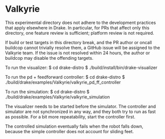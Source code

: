 # Valkyrie

This experimental directory does not adhere to the development practices that
apply elsewhere in Drake. In particular, for PRs that affect only this
directory, one feature review is sufficient; platform review is not required.

If build or test targets in this directory break, and the PR author or oncall
buildcop cannot trivially resolve them, a GitHub issue will be assigned to
the Valkyrie team. If the issue is not resolved within 24 hours, the author
or buildcop may disable the offending targets.


To run the visualizer:
  $ cd drake-distro
  $ ./build/install/bin/drake-visualizer

To run the pd + feedforward controller:
  $ cd drake-distro
  $ ./build/drake/examples/Valkyrie/valkyrie_pd_ff_controller

To run the simulation:
  $ cd drake-distro
  $ ./build/drake/examples/Valkyrie/valkyrie_simulation

The visualizer needs to be started before the simulator.
The controller and simulator are not synchronized in any way, and they both
try to run as fast as possible.
For a bit more repeatability, start the controller first.

The controlled simulation eventually fails when the robot falls down, because
the simple controller does not account for sliding feet.

